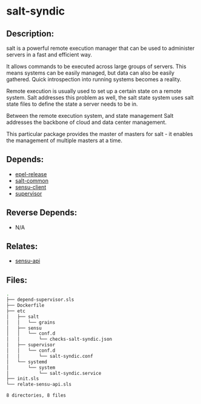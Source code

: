 # salt-syndic

## Description:

salt is a powerful remote execution manager that can be used to administer servers in a fast and efficient way.

It allows commands to be executed across large groups of servers. This means systems can be easily managed, but data can also be easily gathered.  Quick introspection into running systems becomes a reality.

Remote execution is usually used to set up a certain state on a remote system. Salt addresses this problem as well, the salt state system uses salt state files to define the state a server needs to be in.

Between the remote execution system, and state management Salt addresses the backbone of cloud and data center management.

This particular package provides the master of masters for salt - it enables the management of multiple masters at a time.

## Depends:

  -  [epel-release](/salt/epel-release)
  -  [salt-common](/salt/salt-common)
  -  [sensu-client](/salt/sensu-client)
  -  [supervisor](/salt/supervisor)

## Reverse Depends:

  -  N/A

## Relates:

  -  [sensu-api](/salt/sensu-api)

## Files:

```bash
.
├── depend-supervisor.sls
├── Dockerfile
├── etc
│   ├── salt
│   │   └── grains
│   ├── sensu
│   │   └── conf.d
│   │       └── checks-salt-syndic.json
│   ├── supervisor
│   │   └── conf.d
│   │       └── salt-syndic.conf
│   └── systemd
│       └── system
│           └── salt-syndic.service
├── init.sls
└── relate-sensu-api.sls

8 directories, 8 files
```
